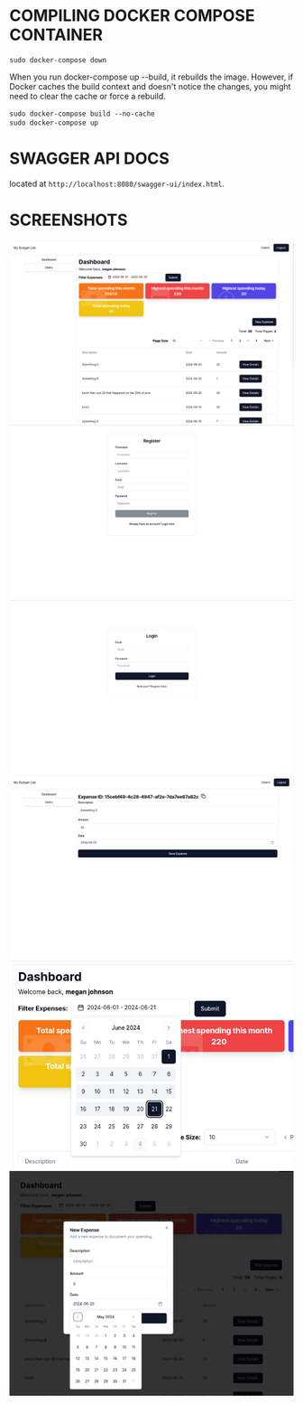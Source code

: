 # COMPILING DOCKER COMPOSE CONTAINER
```
sudo docker-compose down
```

When you run docker-compose up --build, it rebuilds the image. However, if Docker caches the build context and doesn't notice the changes, you might need to clear the cache or force a rebuild.
```
sudo docker-compose build --no-cache
sudo docker-compose up
```

# SWAGGER API DOCS
located at `http://localhost:8080/swagger-ui/index.html`. 

# SCREENSHOTS
![dashboard](./screenshots/dashboard.png)
![register](./screenshots/register.png)
![login](./screenshots/login.png)
![expense-details](./screenshots/expense-details.png)
![expense-date-filter](./screenshots/expense-date-filter.png)
![new-expense](./screenshots/new-expense.png)
